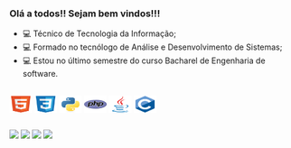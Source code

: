 ### Olá a todos!! Sejam bem vindos!!!


- 💻 Técnico de Tecnologia da Informação;
- 💻 Formado no tecnólogo de Análise e Desenvolvimento de Sistemas;
- 💻 Estou no último semestre do curso Bacharel de Engenharia de software.
<div style="display: inline_block"><br>
  <img align="center" alt="Rafa-HTML" height="30" width="40" src="https://raw.githubusercontent.com/devicons/devicon/master/icons/html5/html5-original.svg">
  <img align="center" alt="Rafa-CSS" height="30" width="40" src="https://raw.githubusercontent.com/devicons/devicon/master/icons/css3/css3-original.svg">
  <img align="center" alt="Rafa-Python" height="30" width="40" src="https://raw.githubusercontent.com/devicons/devicon/master/icons/python/python-original.svg">
  <img align="center" alt="Rafa-PHP" height="30" width="40" src="https://raw.githubusercontent.com/devicons/devicon/master/icons/php/php-original.svg">
  <img align="center" alt="Rafa-java" height="30" width="40" src="https://raw.githubusercontent.com/devicons/devicon/master/icons/java/java-original.svg">
  <img align="center" alt="Rafa-java" height="30" width="40" src="https://raw.githubusercontent.com/devicons/devicon/master/icons/c/c-original.svg">
  
  ##
 
<div> 
  <a href="https://instagram.com/zurc_nosbor" target="_blank"><img src="https://img.shields.io/badge/-Instagram-%23E4405F?style=for-the-badge&logo=instagram&logoColor=white" target="_blank"></a>
  <a href = "mailto:melorobson.rm7@gmail.com"><img src="https://img.shields.io/badge/-google-%23333?style=for-the-badge&logo=google&logoColor=white" target="_blank"></a>
  <a href = "mailto:robsoncruz7@yahoo.com"><img src="https://img.shields.io/badge/-yahoo-%23333?style=for-the-badge&logo=yahoo&logoColor=white" target="_blank"></a>
  <a href="https://www.linkedin.com/in/ZurcNosbor" target="_blank"><img src="https://img.shields.io/badge/-LinkedIn-%230077B5?style=for-the-badge&logo=linkedin&logoColor=white" target="_blank"></a> 
  
  
</div>
